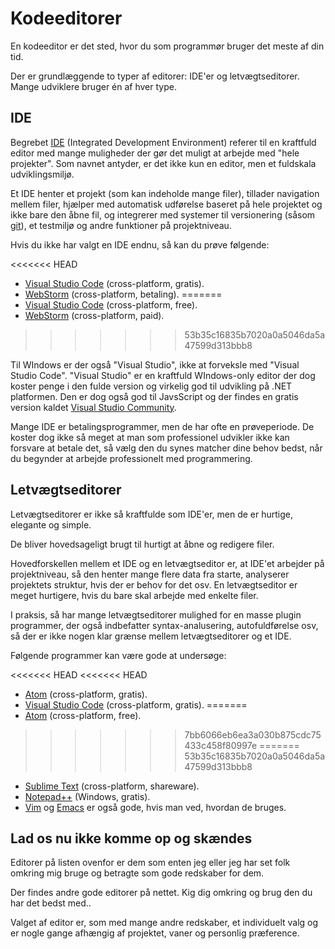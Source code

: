 # Kodeeditorer

En kodeeditor er det sted, hvor du som programmør bruger det meste af din tid.

Der er grundlæggende to typer af editorer: IDE'er og letvægtseditorer. Mange udviklere bruger én af hver type.

## IDE

Begrebet [IDE](https://en.wikipedia.org/wiki/Integrated_development_environment) (Integrated Development Environment) referer til en kraftfuld editor med mange muligheder der gør det muligt at arbejde med "hele projekter". Som navnet antyder, er det ikke kun en editor, men et fuldskala udviklingsmiljø.

Et IDE henter et projekt (som kan indeholde mange filer), tillader navigation mellem filer, hjælper med automatisk udførelse baseret på hele projektet og ikke bare den åbne fil, og integrerer med systemer til versionering (såsom [git](https://git-scm.com/)), et testmiljø og andre funktioner på projektniveau.

Hvis du ikke har valgt en IDE endnu, så kan du prøve følgende:

<<<<<<< HEAD
- [Visual Studio Code](https://code.visualstudio.com/) (cross-platform, gratis).
- [WebStorm](http://www.jetbrains.com/webstorm/) (cross-platform, betaling).
=======
- [Visual Studio Code](https://code.visualstudio.com/) (cross-platform, free).
- [WebStorm](https://www.jetbrains.com/webstorm/) (cross-platform, paid).
>>>>>>> 53b35c16835b7020a0a5046da5a47599d313bbb8

Til WIndows er der også "Visual Studio", ikke at forveksle med "Visual Studio Code". "Visual Studio" er en kraftfuld WIndows-only editor der dog koster penge i den fulde version og virkelig god til udvikling på .NET platformen. Den er dog også god til JavsScript og der findes en gratis version kaldet [Visual Studio Community](https://www.visualstudio.com/vs/community/).

Mange IDE er betalingsprogrammer, men de har ofte en prøveperiode. De koster dog ikke så meget at man som professionel udvikler ikke kan forsvare at betale det, så vælg den du synes matcher dine behov bedst, når du begynder at arbejde professionelt med programmering.

## Letvægtseditorer

Letvægtseditorer er ikke så kraftfulde som IDE'er, men de er hurtige, elegante og simple. 

De bliver hovedsageligt brugt til hurtigt at åbne og redigere filer.

Hovedforskellen mellem et IDE og en letvægtseditor er, at IDE'et arbejder på projektniveau, så den henter mange flere data fra starte, analyserer projektets struktur, hvis der er behov for det osv. En letvægtseditor er meget hurtigere, hvis du bare skal arbejde med enkelte filer.

I praksis, så har mange letvægtseditorer mulighed for en masse plugin programmer, der også indbefatter syntax-analusering, autofuldførelse osv, så der er ikke nogen klar grænse mellem letvægtseditorer og et IDE.

Følgende programmer kan være gode at undersøge:

<<<<<<< HEAD
<<<<<<< HEAD
- [Atom](https://atom.io/) (cross-platform, gratis).
- [Visual Studio Code](https://code.visualstudio.com/) (cross-platform, gratis).
=======
- [Atom](https://atom.io/) (cross-platform, free).
>>>>>>> 7bb6066eb6ea3a030b875cdc75433c458f80997e
=======
>>>>>>> 53b35c16835b7020a0a5046da5a47599d313bbb8
- [Sublime Text](http://www.sublimetext.com) (cross-platform, shareware).
- [Notepad++](https://notepad-plus-plus.org/) (Windows, gratis).
- [Vim](http://www.vim.org/) og [Emacs](https://www.gnu.org/software/emacs/) er også gode, hvis man ved, hvordan de bruges.

## Lad os nu ikke komme op og skændes

Editorer på listen ovenfor er dem som enten jeg eller jeg har set folk omkring mig bruge og betragte som gode redskaber for dem.

Der findes andre gode editorer på nettet. Kig dig omkring og brug den du har det bedst med..

Valget af editor er, som med mange andre redskaber, et individuelt valg og er nogle gange afhængig af projektet, vaner og personlig præference.
